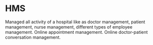 # HMS
Managed all activity of a hospital like as doctor management, patient management, nurse management, different types of employee management. Online appointment management. Online doctor-patient conversation management.
